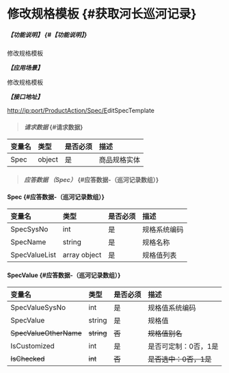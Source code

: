 # 修改规格模板 {#获取河长巡河记录}

##### _【功能说明】_ {#【功能说明】}

修改规格模板

_**【应用场景】**_

修改规格模板

_**【接口地址】**_

[http://ip:port/ProductAction/Spec/E](http://ip:port/HMQuery/PatrolRiver/GetPatrolRivers)ditSpecTemplate

> #### _请求数据_ {#请求数据}

| 变量名 | 类型 | 是否必须 | 描述 |
| :--- | :--- | :--- | :--- |
| Spec | object | 是 | 商品规格实体 |

> #### _应答数据 （Spec）_ {#应答数据-（巡河记录数组）}

#### Spec {#应答数据-（巡河记录数组）}

| 变量名 | 类型 | 是否必须 | 描述 |
| :--- | :--- | :--- | :--- |
| SpecSysNo | int | 是 | 规格系统编码 |
| SpecName | string | 是 | 规格名称 |
| SpecValueList | array object | 是 | 规格值列表 |

#### SpecValue {#应答数据-（巡河记录数组）}

| 变量名 | 类型 | 是否必须 | 描述 |
| :--- | :--- | :--- | :--- |
| SpecValueSysNo | int | 是 | 规格值系统编码 |
| SpecValue | string | 是 | 规格值 |
| ~~SpecValueOtherName~~ | ~~string~~ | ~~否~~ | ~~规格值别名~~ |
| IsCustomized | int | 是 | 是否可定制：0否，1是 |
| ~~IsChecked~~ | ~~int~~ | ~~否~~ | ~~是否选中：0否，1是~~ |



